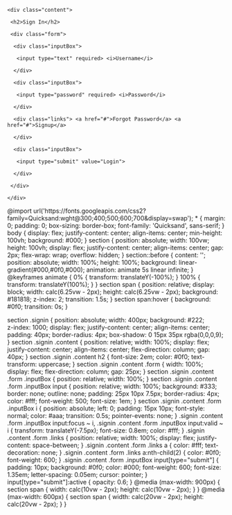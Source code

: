 <!doctype html>

<html lang="en"> 

 <head> 

  <meta charset="UTF-8"> 

  <title>CodePen - Animated Login Form using Html &amp; CSS Only</title> 

  <link rel="stylesheet" href="./style.css"> 

 </head> 

 <body> <!-- partial:index.partial.html --> 

  <section> <span></span> <span></span> <span></span> <span></span> <span></span> <span></span> <span></span> <span></span> <span></span> <span></span> <span></span> <span></span> <span></span> <span></span> <span></span> <span></span> <span></span> <span></span> <span></span> <span></span> <span></span> <span></span> <span></span> <span></span> <span></span> <span></span> <span></span> <span></span> <span></span> <span></span> <span></span> <span></span> <span></span> <span></span> <span></span> <span></span> <span></span> <span></span> <span></span> <span></span> <span></span> <span></span> <span></span> <span></span> <span></span> <span></span> <span></span> <span></span> <span></span> <span></span> <span></span> <span></span> <span></span> <span></span> <span></span> <span></span> <span></span> <span></span> <span></span> <span></span> <span></span> <span></span> <span></span> <span></span> <span></span> <span></span> <span></span> <span></span> <span></span> <span></span> <span></span> <span></span> <span></span> <span></span> <span></span> <span></span> <span></span> <span></span> <span></span> <span></span> <span></span> <span></span> <span></span> <span></span> <span></span> <span></span> <span></span> <span></span> <span></span> <span></span> <span></span> <span></span> <span></span> <span></span> <span></span> <span></span> <span></span> <span></span> <span></span> <span></span> <span></span> <span></span> <span></span> <span></span> <span></span> <span></span> <span></span> <span></span> <span></span> <span></span> <span></span> <span></span> <span></span> <span></span> <span></span> <span></span> <span></span> <span></span> <span></span> <span></span> <span></span> <span></span> <span></span> <span></span> <span></span> <span></span> <span></span> <span></span> <span></span> <span></span> <span></span> <span></span> <span></span> <span></span> <span></span> <span></span> <span></span> <span></span> <span></span> <span></span> <span></span> <span></span> <span></span> <span></span> <span></span> <span></span> <span></span> <span></span> <span></span> <span></span> <span></span> <span></span> <span></span> <span></span> <span></span> <span></span> <span></span> <span></span> <span></span> <span></span> <span></span> <span></span> <span></span> <span></span> <span></span> <span></span> <span></span> <span></span> <span></span> <span></span> <span></span> <span></span> <span></span> <span></span> <span></span> <span></span> <span></span> <span></span> <span></span> <span></span> <span></span> <span></span> <span></span> <span></span> <span></span> <span></span> <span></span> <span></span> <span></span> <span></span> <span></span> <span></span> <span></span> <span></span> <span></span> <span></span> <span></span> <span></span> <span></span> <span></span> <span></span> <span></span> <span></span> <span></span> <span></span> <span></span> <span></span> <span></span> <span></span> <span></span> <span></span> <span></span> <span></span> <span></span> <span></span> <span></span> <span></span> <span></span> <span></span> <span></span> <span></span> <span></span> <span></span> <span></span> <span></span> <span></span> <span></span> <span></span> <span></span> <span></span> <span></span> <span></span> <span></span> <span></span> <span></span> <span></span> <span></span> <span></span> <span></span> <span></span> <span></span> <span></span> <span></span> <span></span> <span></span> <span></span> <span></span> <span></span> <span></span> <span></span> <span></span> <span></span> <span></span> <span></span> <span></span> <span></span> <span></span> <span></span> <span></span> <span></span> 

   <div class="signin"> 

    <div class="content"> 

     <h2>Sign In</h2> 

     <div class="form"> 

      <div class="inputBox"> 

       <input type="text" required> <i>Username</i> 

      </div> 

      <div class="inputBox"> 

       <input type="password" required> <i>Password</i> 

      </div> 

      <div class="links"> <a href="#">Forgot Password</a> <a href="#">Signup</a> 

      </div> 

      <div class="inputBox"> 

       <input type="submit" value="Login"> 

      </div> 

     </div> 

    </div> 

   </div> 

  </section> <!-- partial --> 

 </body>

</html>
@import url('https://fonts.googleapis.com/css2?family=Quicksand:wght@300;400;500;600;700&display=swap');
*
{
  margin: 0;
  padding: 0;
  box-sizing: border-box;
  font-family: 'Quicksand', sans-serif;
}
body 
{
  display: flex;
  justify-content: center;
  align-items: center;
  min-height: 100vh;
  background: #000;
}
section 
{
  position: absolute;
  width: 100vw;
  height: 100vh;
  display: flex;
  justify-content: center;
  align-items: center;
  gap: 2px;
  flex-wrap: wrap;
  overflow: hidden;
}
section::before 
{
  content: '';
  position: absolute;
  width: 100%;
  height: 100%;
  background: linear-gradient(#000,#0f0,#000);
  animation: animate 5s linear infinite;
}
@keyframes animate 
{
  0%
  {
    transform: translateY(-100%);
  }
  100%
  {
    transform: translateY(100%);
  }
}
section span 
{
  position: relative;
  display: block;
  width: calc(6.25vw - 2px);
  height: calc(6.25vw - 2px);
  background: #181818;
  z-index: 2;
  transition: 1.5s;
}
section span:hover 
{
  background: #0f0;
  transition: 0s;
}

section .signin
{
  position: absolute;
  width: 400px;
  background: #222;  
  z-index: 1000;
  display: flex;
  justify-content: center;
  align-items: center;
  padding: 40px;
  border-radius: 4px;
  box-shadow: 0 15px 35px rgba(0,0,0,9);
}
section .signin .content 
{
  position: relative;
  width: 100%;
  display: flex;
  justify-content: center;
  align-items: center;
  flex-direction: column;
  gap: 40px;
}
section .signin .content h2 
{
  font-size: 2em;
  color: #0f0;
  text-transform: uppercase;
}
section .signin .content .form 
{
  width: 100%;
  display: flex;
  flex-direction: column;
  gap: 25px;
}
section .signin .content .form .inputBox
{
  position: relative;
  width: 100%;
}
section .signin .content .form .inputBox input 
{
  position: relative;
  width: 100%;
  background: #333;
  border: none;
  outline: none;
  padding: 25px 10px 7.5px;
  border-radius: 4px;
  color: #fff;
  font-weight: 500;
  font-size: 1em;
}
section .signin .content .form .inputBox i 
{
  position: absolute;
  left: 0;
  padding: 15px 10px;
  font-style: normal;
  color: #aaa;
  transition: 0.5s;
  pointer-events: none;
}
.signin .content .form .inputBox input:focus ~ i,
.signin .content .form .inputBox input:valid ~ i
{
  transform: translateY(-7.5px);
  font-size: 0.8em;
  color: #fff;
}
.signin .content .form .links 
{
  position: relative;
  width: 100%;
  display: flex;
  justify-content: space-between;
}
.signin .content .form .links a 
{
  color: #fff;
  text-decoration: none;
}
.signin .content .form .links a:nth-child(2)
{
  color: #0f0;
  font-weight: 600;
}
.signin .content .form .inputBox input[type="submit"]
{
  padding: 10px;
  background: #0f0;
  color: #000;
  font-weight: 600;
  font-size: 1.35em;
  letter-spacing: 0.05em;
  cursor: pointer;
}
input[type="submit"]:active
{
  opacity: 0.6;
}
@media (max-width: 900px)
{
  section span 
  {
    width: calc(10vw - 2px);
    height: calc(10vw - 2px);
  }
}
@media (max-width: 600px)
{
  section span 
  {
    width: calc(20vw - 2px);
    height: calc(20vw - 2px);
  }
}
